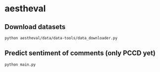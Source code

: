 # aestheval

## Download datasets

```
python aestheval/data/data-tools/data_downloader.py
```


## Predict sentiment of comments (only PCCD yet)

```
python main.py
```